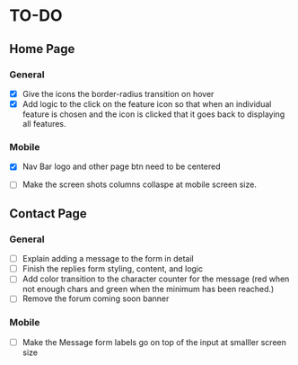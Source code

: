 # TO-DO

## Home Page

### General
- [x] Give the icons the border-radius transition on hover
- [x] Add logic to the click on the feature icon so that when an individual feature is chosen and the icon is clicked that it goes back to displaying all features.
### Mobile

- [x] Nav Bar logo and other page btn need to be centered
- [ ] Make the screen shots columns collaspe at mobile screen size.


## Contact Page

### General 
- [ ] Explain adding a message to the form in detail
- [ ] Finish the replies form styling, content, and logic
- [ ] Add color transition to the character counter for the message (red when not enough chars and green when the minimum has been reached.)
- [ ] Remove the forum coming soon banner

### Mobile
- [ ] Make the Message form labels go on top of the input at smalller screen size